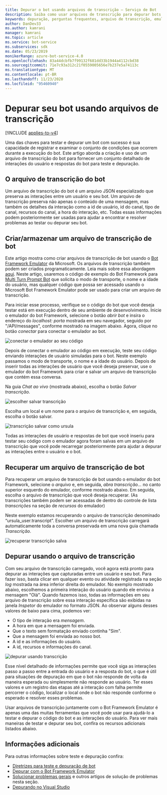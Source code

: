 ```yaml
---
title: Depurar o bot usando arquivos de transcrição – Serviço de Bot
description: Saiba como usar arquivos de transcrição para depurar bots. Veja como criar e recuperar esses arquivos, que fornecem conjuntos detalhados de interações de usuário e respostas de bot.
keywords: depuração, perguntas frequentes, arquivo de transcrição, emulador
author: DanDev33
ms.author: kamrani
manager: kamrani
ms.topic: article
ms.service: bot-service
ms.subservices: sdk
ms.date: 05/23/2019
monikerRange: azure-bot-service-4.0
ms.openlocfilehash: 83a44dcbfb7f99132f681dd33b1944a4112cbd38
ms.sourcegitcommit: 71e7c93a312c21f0559005656e7b237e5a74113c
ms.translationtype: MT
ms.contentlocale: pt-BR
ms.lasthandoff: 11/23/2020
ms.locfileid: "95460940"
---
```

# <a name="debug-your-bot-using-transcript-files"></a>Depurar seu bot usando arquivos de transcrição

[!INCLUDE [applies-to-v4](../includes/applies-to-v4-current.md)]

Uma das chaves para testar e depurar um bot com sucesso é sua capacidade de registrar e examinar o conjunto de condições que ocorrem durante a execução do bot. Este artigo aborda a criação e uso de um arquivo de transcrição do bot para fornecer um conjunto detalhado de interações do usuário e respostas do bot para teste e depuração.

## <a name="the-bot-transcript-file"></a>O arquivo de transcrição do bot

Um arquivo de transcrição do bot é um arquivo JSON especializado que preserva as interações entre um usuário e seu bot. Um arquivo de transcrição preserva não apenas o conteúdo de uma mensagem, mas também os detalhes da interação como a id de usuário, id do canal, tipo de canal, recursos do canal, a hora do interação, etc. Todas essas informações podem posteriormente ser usadas para ajudar a encontrar e resolver problemas ao testar ou depurar seu bot.

## <a name="creatingstoring-a-bot-transcript-file"></a>Criar/armazenar um arquivo de transcrição de bot

Este artigo mostra como criar arquivos de transcrição de bot usando o [Bot Framework Emulator](https://github.com/Microsoft/BotFramework-Emulator) da Microsoft. Os arquivos de transcrição também podem ser criados programaticamente. Leia mais sobre essa abordagem [aqui](./bot-builder-howto-v4-storage.md#blob-transcript-storage). Neste artigo, usaremos o código de exemplo do Bot Framework para [Multi Turn Prompt Bot](https://aka.ms/cs-multi-prompts-sample) que solicita o modo de transporte, o nome e a idade do usuário, mas qualquer código que possa ser acessado usando o Microsoft Bot Framework Emulator pode ser usado para criar um arquivo de transcrição.

Para iniciar esse processo, verifique se o código do bot que você deseja testar está em execução dentro de seu ambiente de desenvolvimento. Inicie o emulador do bot Framework, selecione o botão _abrir bot_ e insira o endereço do _localhost: porta_ mostrada em seu navegador, seguido por "/API/messages", conforme mostrado na imagem abaixo. Agora, clique no botão _conectar_ para conectar o emulador ao bot.

![conectar o emulador ao seu código](./media/emulator_open_bot_configuration.png)

Depois de conectar o emulador ao código em execução, teste seu código enviando interações de usuário simuladas para o bot. Neste exemplo passamos o modo de transporte, o nome e a idade do usuário. Depois de inserir todas as interações de usuário que você deseja preservar, use o emulador do bot Framework para criar e salvar um arquivo de transcrição que contém essa conversa.

Na guia _Chat ao vivo_ (mostrada abaixo), escolha o botão _Salvar transcrição_.

![escolher salvar transcrição](./media/emulator_transcript_save.png)

Escolha um local e um nome para o arquivo de transcrição e, em seguida, escolha o botão salvar.

![transcrição salvar como ursula](./media/emulator_transcript_saveas_ursula.png)

Todas as interações de usuário e respostas de bot que você inseriu para testar seu código com o emulador agora foram salvas em um arquivo de transcrição que você pode recarregar posteriormente para ajudar a depurar as interações entre o usuário e o bot.

## <a name="retrieving-a-bot-transcript-file"></a>Recuperar um arquivo de transcrição de bot

Para recuperar um arquivo de transcrição de bot usando o emulador do bot Framework, selecione o _arquivo_ e, em seguida, _abra transcrição..._ no canto superior esquerdo do emulador, conforme mostrado abaixo. Em seguida, escolha o arquivo de transcrição que você deseja recuperar. (As transcrições também podem ser acessadas de dentro do controle de lista _transcrições_ na seção de _recursos_ do emulador)

Neste exemplo estamos recuperando o arquivo de transcrição denominado “ursula_user.transcript”. Escolher um arquivo de transcrição carregará automaticamente toda a conversa preservada em uma nova guia chamada _Transcrição_.

![recuperar transcrição salva](./media/emulator_transcript_retrieve.png)

## <a name="debug-using-transcript-file"></a>Depurar usando o arquivo de transcrição

Com seu arquivo de transcrição carregado, você agora está pronto para depurar as interações que capturadas entre um usuário e seu bot. Para fazer isso, basta clicar em qualquer evento ou atividade registrada na seção _log_ mostrada na área inferior direita do emulador. No exemplo mostrado abaixo, escolhemos a primeira interação do usuário quando ele enviou a mensagem "Olá". Quando fazemos isso, todas as informações em seu arquivo de transcrição sobre essa interação específica são exibidas na janela _Inspetor_ do emulador no formato JSON. Ao observar alguns desses valores de baixo para cima, podemos ver:

* O tipo de interação era _mensagem_.
* A hora em que a mensagem foi enviada.
* Que o texto sem formatação enviado continha "Sim".
* Que a mensagem foi enviada ao nosso bot.
* A id e as informações do usuário.
* A id, recursos e informações do canal.

![depurar usando transcrição](./media/emulator_transcript_debug.png)

Esse nível detalhado de informações permite que você siga as interações passo a passo entre a entrada do usuário e a resposta do bot, o que é útil para situações de depuração em que o bot não responde de volta da maneira esperada ou simplesmente não responde ao usuário. Ter esses valores e um registro das etapas até a interação com falha permite percorrer o código, localizar o local onde o bot não responde conforme o esperado e resolver esses problemas.

Usar arquivos de transcrição juntamente com o Bot Framework Emulator é apenas uma das muitas ferramentas que você pode usar para ajudá-lo a testar e depurar o código do bot e as interações do usuário. Para ver mais maneiras de testar e depurar seu bot, confira os recursos adicionais listados abaixo.

## <a name="additional-information"></a>Informações adicionais

Para outras informações sobre teste e depuração confira:

* [Diretrizes para teste e depuração de bot](./bot-builder-testing-debugging.md)
* [Depurar com o Bot Framework Emulator](../bot-service-debug-emulator.md)
* [Solucionar problemas gerais](../bot-service-troubleshoot-bot-configuration.md) e outros artigos de solução de problemas nesta seção.
* [Depurando no Visual Studio](https://docs.microsoft.com/visualstudio/debugger/index)
